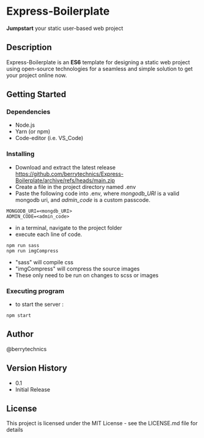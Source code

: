 # Express-Boilerplate
**Jumpstart** your static user-based web project
## Description
Express-Boilerplate is an **ES6** template for designing a static web project using open-source technologies for a seamless and simple solution to get your project online now.
## Getting Started
### Dependencies
* Node.js
* Yarn (or npm)
* Code-editor (i.e. VS_Code)
### Installing
* Download and extract the latest release https://github.com/berrytechnics/Express-Boilerplate/archive/refs/heads/main.zip
* Create a file in the project directory named .env
* Paste the following code into .env, where *mongodb_URI* is a valid mongodb uri, and *admin_code* is a custom passcode.
```
MONGODB_URI=<mongdb_URI>
ADMIN_CODE=<admin_code>
```
* in a terminal, navigate to the project folder
* execute each line of code.
```
npm run sass
npm run imgCompress
```
* "sass" will compile css
* "imgCompress" will compress the source images
* These only need to be run on changes to scss or images
### Executing program
* to start the server :
```
npm start
```
## Author
@berrytechnics
## Version History
* 0.1
* Initial Release
## License
This project is licensed under the MIT License - see the LICENSE.md file for details